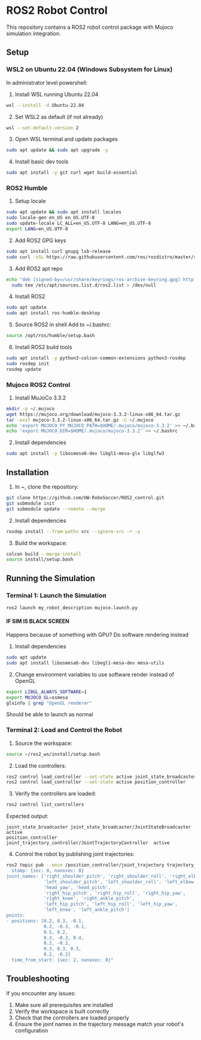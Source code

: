# ROS2 Robot Control

This repository contains a ROS2 robot control package with Mujoco simulation integration.

## Setup


### WSL2 on Ubuntu 22.04 (Windows Subsystem for Linux)

In administrator level powershell:
1. Install WSL running Ubuntu 22.04
```bash
wsl --install -d Ubuntu-22.04
```

2. Set WSL2 as default (if not already)
```bash
wsl --set-default-version 2
```

3. Open WSL terminal and update packages
```bash
sudo apt update && sudo apt upgrade -y
```

4. Install basic dev tools
``` bash
sudo apt install -y git curl wget build-essential
```


### ROS2 Humble
1. Setup locale
```bash
sudo apt update && sudo apt install locales
sudo locale-gen en_US en_US.UTF-8
sudo update-locale LC_ALL=en_US.UTF-8 LANG=en_US.UTF-8
export LANG=en_US.UTF-8
```

2. Add ROS2 GPG keys
```bash
sudo apt install curl gnupg lsb-release
sudo curl -sSL https://raw.githubusercontent.com/ros/rosdistro/master/ros.key -o /usr/share/keyrings/ros-archive-keyring.gpg
```

3. Add ROS2 apt repo
```bash
echo "deb [signed-by=/usr/share/keyrings/ros-archive-keyring.gpg] http://packages.ros.org/ros2/ubuntu $(lsb_release -cs) main" | \
  sudo tee /etc/apt/sources.list.d/ros2.list > /dev/null
```

4. Install ROS2
``` bash
sudo apt update
sudo apt install ros-humble-desktop
```

5. Source ROS2 in shell Add to ~/.bashrc:
``` bash
source /opt/ros/humble/setup.bash
```

6. Install ROS2 build tools
``` bash
sudo apt install -y python3-colcon-common-extensions python3-rosdep
sudo rosdep init
rosdep update
```


### Mujoco ROS2 Control
1. Install MuJoCo 3.3.2
``` bash
mkdir -p ~/.mujoco
wget https://mujoco.org/download/mujoco-3.3.2-linux-x86_64.tar.gz
tar -xvzf mujoco-3.3.2-linux-x86_64.tar.gz -C ~/.mujoco
echo 'export MUJOCO_PY_MUJOCO_PATH=$HOME/.mujoco/mujoco-3.3.2' >> ~/.bashrc
echo 'export MUJOCO_DIR=$HOME/.mujoco/mujoco-3.3.2' >> ~/.bashrc
```

2. Install dependencies
``` bash
sudo apt install -y libosmesa6-dev libgl1-mesa-glx libglfw3
```


## Installation

1. In ~, clone the repository:
```bash
git clone https://github.com/UW-RoboSoccer/ROS2_control.git
git submodule init
git submodule update --remote --merge
```

2. Install dependencies
``` bash
rosdep install --from-paths src --ignore-src -r -y
```

3. Build the workspace:
```bash
colcon build --merge-install
source install/setup.bash
```


## Running the Simulation

### Terminal 1: Launch the Simulation
```bash
ros2 launch my_robot_description mujoco.launch.py
```


#### IF SIM IS BLACK SCREEN
Happens because of something with GPU? Do software rendering instead

1. Install dependencies
``` bash
sudo apt update
sudo apt install libosmesa6-dev libegl1-mesa-dev mesa-utils
```

2. Change environment variables to use software render instead of OpenGL
``` bash
export LIBGL_ALWAYS_SOFTWARE=1
export MUJOCO_GL=osmesa
glxinfo | grep "OpenGL renderer"
```

Should be able to launch as normal



### Terminal 2: Load and Control the Robot

1. Source the workspace:
```bash
source ~/ros2_ws/install/setup.bash
```

2. Load the controllers:
```bash
ros2 control load_controller --set-state active joint_state_broadcaster
ros2 control load_controller --set-state active position_controller
```

3. Verify the controllers are loaded:
```bash
ros2 control list_controllers
```
Expected output:
```
joint_state_broadcaster joint_state_broadcaster/JointStateBroadcaster          active
position_controller     joint_trajectory_controller/JointTrajectoryController  active
```

4. Control the robot by publishing joint trajectories:
```bash
ros2 topic pub --once /position_controller/joint_trajectory trajectory_msgs/JointTrajectory "header:
  stamp: {sec: 0, nanosec: 0}
joint_names: ['right_shoulder_pitch', 'right_shoulder_roll', 'right_elbow',
              'left_shoulder_pitch', 'left_shoulder_roll', 'left_elbow',
              'head_yaw', 'head_pitch',
              'right_hip_pitch', 'right_hip_roll', 'right_hip_yaw',
              'right_knee', 'right_ankle_pitch',
              'left_hip_pitch', 'left_hip_roll', 'left_hip_yaw',
              'left_knee', 'left_ankle_pitch']
points:
- positions: [0.2, 0.3, -0.1,
              0.2, -0.3, -0.1,
              0.5, 0.2,
              0.3, -0.3, 0.4,
              0.2, -0.2,
              0.3, 0.3, 0.3,
              0.2, -0.2]
  time_from_start: {sec: 2, nanosec: 0}"
```

## Troubleshooting

If you encounter any issues:
1. Make sure all prerequisites are installed
2. Verify the workspace is built correctly
3. Check that the controllers are loaded properly
4. Ensure the joint names in the trajectory message match your robot's configuration
